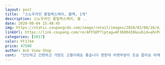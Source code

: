 ```yaml
---
layout: post 
title:  "스노우라인 롱릴렉스체어, 블랙, 1개" 
description: 스노우라인 롱릴렉스체어, 블 ..
date: 2020-08-04 15:48:45 
img: https://static.coupangcdn.com/image/retail/images/2020/02/08/16/4/75b9c893-ab8f-415e-b42d-c2ed6186c180.jpg 
linkUrl: https://link.coupang.com/re/AFFSDP?lptag=AF3600438&subid=ahnPublicAsk&pageKey=1255021291&itemId=2255235301&vendorItemId=70252571403&traceid=V0-113-6613777417593630 
categories: [1017] 
color: FF1744 
price: 47500 
author: Ask View Shop 
cont:  "단단하고 간편하고 가방도 고퀄이에요 좋습니다 편한데 아랫부분이 조금 좁아요 어깨넓이가 52cm 정도 되는거같은 대 일반 성인남자가 기대면 조금 좋네요! 그거 말고는 굿굿<br/>생각보다 크고 무겁지만 편하고 튼튼해보여 좋습니다<br/>품질최고  의자커버최고   무게는있지만 콜만 것보다 내구성 최고내요 가격대비 최고의 품질 후회는절대없을것  같습니다<br/>" 
---
```

